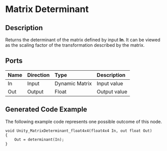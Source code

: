 # Matrix Determinant

## Description

Returns the determinant of the matrix defined by input **In**. It can be viewed as the scaling factor of the transformation described by the matrix.

## Ports

| Name        | Direction           | Type  | Description |
|:------------ |:-------------|:-----|:---|
| In      | Input | Dynamic Matrix | Input value |
| Out | Output      |    Float    | Output value |

## Generated Code Example

The following example code represents one possible outcome of this node.

```
void Unity_MatrixDeterminant_float4x4(float4x4 In, out float Out)
{
    Out = determinant(In);
}
```